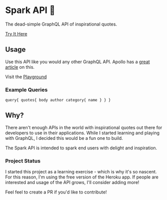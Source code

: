 # Spark API 🎇
The dead-simple GraphQL API of inspirational quotes.

[Try It Here](https://spark-api-graphql.herokuapp.com/)

## Usage
Use this API like you would any other GraphQL API.
Apollo has a [great article](https://www.apollographql.com/blog/4-simple-ways-to-call-a-graphql-api-a6807bcdb355/) on this.

Visit the [Playground](https://spark-api-graphql.herokuapp.com/)

### Example Queries
`
query{
  quotes{
    body
    author
    category{
      name
    }
  }
}
`

## Why?
There aren't enough APIs in the world with inspirational quotes out there for developers to use in their applications. While I started learning and playing with GraphQL, I decided this would be a fun one to build.

The Spark API is intended to spark end users with delight and inspiration.

### Project Status
I started this project as a learning exercise - which is why it's so nascent. For this reason, I'm using the free version of the Heroku app. If people are interested and usage of the API grows, I'll consider adding more!

Feel feel to create a PR if you'd like to contribute!